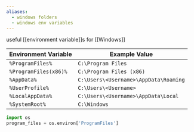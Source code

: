 ```yaml
---
aliases:
  - windows folders
  - windows env variables
---
```

useful [[environment variable]]s for [[Windows]]

| Environment Variable  | Example Value                         |
| --------------------- | ------------------------------------- |
| `%ProgramFiles%`      | `C:\Program Files`                    |
| `%ProgramFiles(x86)%` | `C:\Program Files (x86)`              |
| `%AppData%`           | `C:\Users\<Username>\AppData\Roaming` |
| `%UserProfile%`       | `C:\Users\<Username>`                 |
| `%LocalAppData%`      | `C:\Users\<Username>\AppData\Local`   |
| `%SystemRoot%`        | `C:\Windows`                          |

```python
import os
program_files = os.environ['ProgramFiles']
```